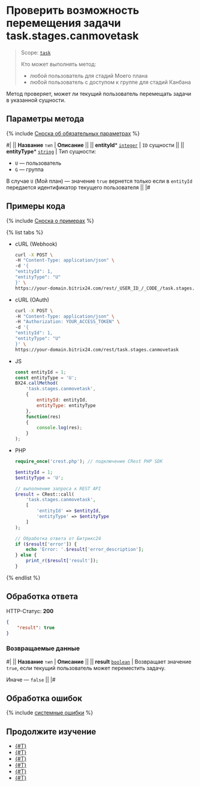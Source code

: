 # Проверить возможность перемещения задачи task.stages.canmovetask

> Scope: [`task`](../../scopes/permissions.md)
>
> Кто может выполнять метод:
> - любой пользователь для стадий Моего плана
> - любой пользователь с доступом к группе для стадий Канбана

Метод проверяет, может ли текущий пользователь перемещать задачи в указанной сущности.

## Параметры метода

{% include [Сноска об обязательных параметрах](../../../_includes/required.md) %}

#|
|| **Название**
`тип` | **Описание** ||
|| **entityId***
[`integer`](../../data-types.md) | `ID` сущности ||
|| **entityType***
[`string`](../../data-types.md) | Тип сущности: 
- `U` — пользователь
- `G` — группа

В случае `U` (Мой план) — значение `true` вернется только если в `entityId` передается идентификатор текущего пользователя ||
|#

## Примеры кода

{% include [Сноска о примерах](../../../_includes/examples.md) %}

{% list tabs %}

- cURL (Webhook)

    ```bash
    curl -X POST \
    -H "Content-Type: application/json" \
    -d '{
    "entityId": 1,
    "entityType": "U"
    }' \
    https://your-domain.bitrix24.com/rest/_USER_ID_/_CODE_/task.stages.canmovetask
    ```

- cURL (OAuth)

    ```bash
    curl -X POST \
    -H "Content-Type: application/json" \
    -H "Authorization: YOUR_ACCESS_TOKEN" \
    -d '{
    "entityId": 1,
    "entityType": "U"
    }' \
    https://your-domain.bitrix24.com/rest/task.stages.canmovetask
    ```

- JS

    ```js
    const entityId = 1;
    const entityType = 'U';
    BX24.callMethod(
        'task.stages.canmovetask',
        {
            entityId: entityId,
            entityType: entityType
        },
        function(res)
        {
            console.log(res);
        }
    );
    ```

- PHP

    ```php
    require_once('crest.php'); // подключение CRest PHP SDK

    $entityId = 1;
    $entityType = 'U';

    // выполнение запроса к REST API
    $result = CRest::call(
        'task.stages.canmovetask',
        [
            'entityId' => $entityId,
            'entityType' => $entityType
        ]
    );

    // Обработка ответа от Битрикс24
    if ($result['error']) {
        echo 'Error: '.$result['error_description'];
    } else {
        print_r($result['result']);
    }
    ```

{% endlist %}

## Обработка ответа

HTTP-Статус: **200**

```json
{
    "result": true
}
```

### Возвращаемые данные

#|
|| **Название**
`тип` | **Описание** ||
|| **result** 
[`boolean`](../../data-types.md) | Возвращает значение `true`, если текущий пользователь может переместить задачу.

Иначе — `false`
||
|#

## Обработка ошибок

{% include [системные ошибки](../../../_includes/system-errors.md) %}

## Продолжите изучение 

- [{#T}](./index.md)
- [{#T}](./task-stages-add.md)
- [{#T}](./task-stages-update.md)
- [{#T}](./task-stages-get.md)
- [{#T}](./task-stages-move-task.md)
- [{#T}](./task-stages-delete.md)
